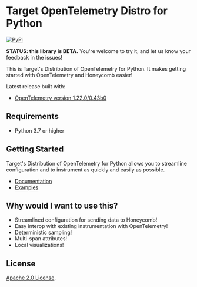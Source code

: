 # Target OpenTelemetry Distro for Python

[![PyPi](https://img.shields.io/pypi/v/tgt-opentelemetry)](https://pypi.org/project/tgt-opentelemetry/)

**STATUS: this library is BETA.**
You're welcome to try it, and let us know your feedback in the issues!

This is Target's Distribution of OpenTelemetry for Python.
It makes getting started with OpenTelemetry and Honeycomb easier!

Latest release built with:

- [OpenTelemetry version 1.22.0/0.43b0](https://github.com/open-telemetry/opentelemetry-python/releases/tag/v1.22.0)

## Requirements

- Python 3.7 or higher

## Getting Started

Target's Distribution of OpenTelemetry for Python allows you to streamline configuration and to instrument as quickly and easily as possible.

- [Documentation](https://docs.honeycomb.io/getting-data-in/opentelemetry/python/)
- [Examples](/examples/)

## Why would I want to use this?

- Streamlined configuration for sending data to Honeycomb!
- Easy interop with existing instrumentation with OpenTelemetry!
- Deterministic sampling!
- Multi-span attributes!
- Local visualizations!

## License

[Apache 2.0 License](./LICENSE).
